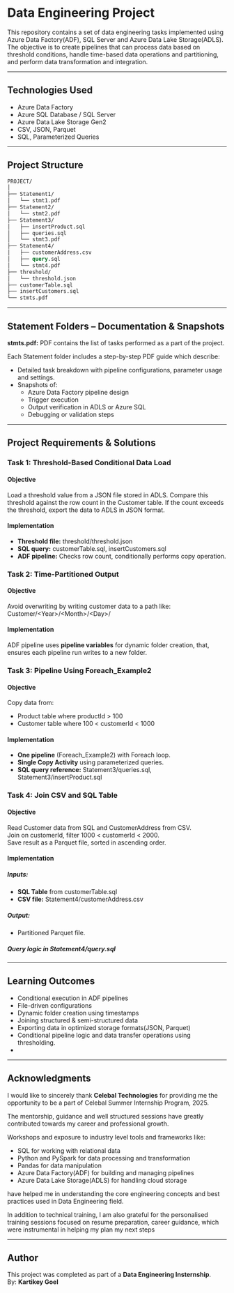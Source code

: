 # Data Engineering Project

This repository contains a set of data engineering tasks implemented using Azure Data Factory(ADF), SQL Server and Azure Data Lake Storage(ADLS). The objective is to create pipelines that can process data based on threshold conditions, handle time-based data operations and partitioning, and perform data transformation and integration.

---

## Technologies Used

- Azure Data Factory
- Azure SQL Database / SQL Server
- Azure Data Lake Storage Gen2
- CSV, JSON, Parquet
- SQL, Parameterized Queries

---

## Project Structure

```graphql
PROJECT/
│
├── Statement1/
│   └── stmt1.pdf
├── Statement2/
│   └── stmt2.pdf
├── Statement3/
│   ├── insertProduct.sql
│   ├── queries.sql
│   └── stmt3.pdf
├── Statement4/
│   ├── customerAddress.csv
│   ├── query.sql
│   └── stmt4.pdf
├── threshold/
│   └── threshold.json
├── customerTable.sql
├── insertCustomers.sql
└── stmts.pdf
```

---

## Statement Folders – Documentation & Snapshots

__stmts.pdf:__ PDF contains the list of tasks performed as a part of the project.

Each Statement folder includes a step-by-step PDF guide which describe:
- Detailed task breakdown with pipeline configurations, parameter usage and settings.
- Snapshots of:
    - Azure Data Factory pipeline design
    - Trigger execution
    - Output verification in ADLS or Azure SQL
    - Debugging or validation steps

---

## Project Requirements & Solutions

### Task 1: Threshold-Based Conditional Data Load

#### __Objective__
Load a threshold value from a JSON file stored in ADLS.
Compare this threshold against the row count in the Customer table.
If the count exceeds the threshold, export the data to ADLS in JSON format.

#### __Implementation__
- __Threshold file:__ threshold/threshold.json
- __SQL query:__ customerTable.sql, insertCustomers.sql
- __ADF pipeline:__ Checks row count, conditionally performs copy operation.

### Task 2: Time-Partitioned Output

#### __Objective__
Avoid overwriting by writing customer data to a path like:
Customer/\<Year>/\<Month>/\<Day>/

#### __Implementation__
ADF pipeline uses __pipeline variables__ for dynamic folder creation, that, ensures each pipeline run writes to a new folder.

### Task 3: Pipeline Using Foreach_Example2

#### __Objective__
Copy data from:
- Product table where productId > 100
- Customer table where 100 < customerId < 1000

#### __Implementation__
- __One pipeline__ (Foreach_Example2) with Foreach loop.
- __Single Copy Activity__ using parameterized queries.
- __SQL query reference:__ Statement3/queries.sql, Statement3/insertProduct.sql

### Task 4: Join CSV and SQL Table

#### __Objective__
Read Customer data from SQL and CustomerAddress from CSV. <br>
Join on customerId, filter 1000 < customerId < 2000. <br>
Save result as a Parquet file, sorted in ascending order.

#### __Implementation__
##### Inputs:
- __SQL Table__ from customerTable.sql
- __CSV file:__ Statement4/customerAddress.csv
##### Output:
- Partitioned Parquet file.
##### Query logic in Statement4/query.sql

---

## Learning Outcomes
- Conditional execution in ADF pipelines
- File-driven configurations
- Dynamic folder creation using timestamps
- Joining structured & semi-structured data
- Exporting data in optimized storage formats(JSON, Parquet)
- Conditional pipeline logic and data transfer operations using thresholding.
- 
---

## Acknowledgments
I would like to sincerely thank __Celebal Technologies__ for providing me the opportunity to be a part of Celebal Summer Internship Program, 2025.

The mentorship, guidance and well structured sessions have greatly contributed towards my career and professional growth.

Workshops and exposure to industry level tools and frameworks like:
- SQL for working with relational data
- Python and PySpark for data processing and transformation
- Pandas for data manipulation
- Azure Data Factory(ADF) for building and managing pipelines
- Azure Data Lake Storage(ADLS) for handling cloud storage

have helped me in understanding the core engineering concepts and best practices used in Data Engineering field.

In addition to technical training, I am also grateful for the personalised training sessions focused on resume preparation, career guidance, which were instrumental in helping my plan my next steps

---

## Author
This project was completed as part of a __Data Engineering Insternship__. <br>
By: __Kartikey Goel__
